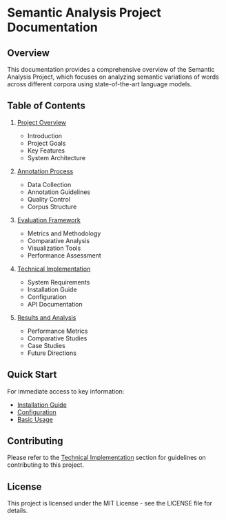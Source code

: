 # Semantic Analysis Project Documentation

## Overview
This documentation provides a comprehensive overview of the Semantic Analysis Project, which focuses on analyzing semantic variations of words across different corpora using state-of-the-art language models.

## Table of Contents

1. [Project Overview](overview.md)
   - Introduction
   - Project Goals
   - Key Features
   - System Architecture

2. [Annotation Process](annotation_process.md)
   - Data Collection
   - Annotation Guidelines
   - Quality Control
   - Corpus Structure

3. [Evaluation Framework](evaluation_framework.md)
   - Metrics and Methodology
   - Comparative Analysis
   - Visualization Tools
   - Performance Assessment

4. [Technical Implementation](technical_implementation.md)
   - System Requirements
   - Installation Guide
   - Configuration
   - API Documentation

5. [Results and Analysis](results_analysis.md)
   - Performance Metrics
   - Comparative Studies
   - Case Studies
   - Future Directions

## Quick Start
For immediate access to key information:
- [Installation Guide](technical_implementation.md#installation-guide)
- [Configuration](technical_implementation.md#configuration)
- [Basic Usage](overview.md#basic-usage)

## Contributing
Please refer to the [Technical Implementation](technical_implementation.md#contributing) section for guidelines on contributing to this project.

## License
This project is licensed under the MIT License - see the LICENSE file for details. 